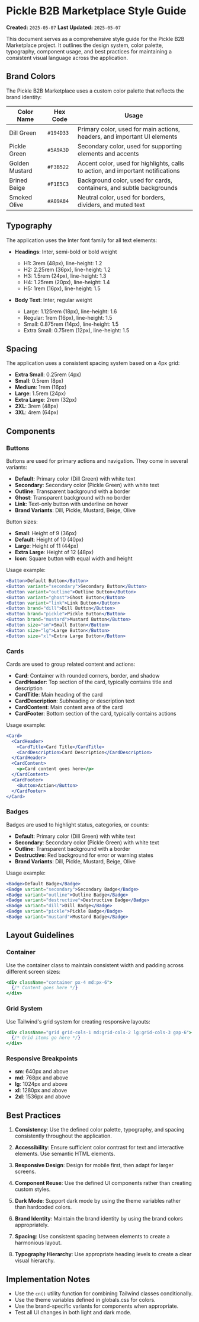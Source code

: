 # Pickle B2B Marketplace Style Guide

**Created:** `2025-05-07`
**Last Updated:** `2025-05-07`

This document serves as a comprehensive style guide for the Pickle B2B Marketplace project. It outlines the design system, color palette, typography, component usage, and best practices for maintaining a consistent visual language across the application.

## Brand Colors

The Pickle B2B Marketplace uses a custom color palette that reflects the brand identity:

| Color Name | Hex Code | Usage |
|------------|----------|-------|
| Dill Green | `#194D33` | Primary color, used for main actions, headers, and important UI elements |
| Pickle Green | `#5A9A3D` | Secondary color, used for supporting elements and accents |
| Golden Mustard | `#F3B522` | Accent color, used for highlights, calls to action, and important notifications |
| Brined Beige | `#F1E5C3` | Background color, used for cards, containers, and subtle backgrounds |
| Smoked Olive | `#A09A84` | Neutral color, used for borders, dividers, and muted text |

## Typography

The application uses the Inter font family for all text elements:

- **Headings**: Inter, semi-bold or bold weight
  - H1: 3rem (48px), line-height: 1.2
  - H2: 2.25rem (36px), line-height: 1.2
  - H3: 1.5rem (24px), line-height: 1.3
  - H4: 1.25rem (20px), line-height: 1.4
  - H5: 1rem (16px), line-height: 1.5

- **Body Text**: Inter, regular weight
  - Large: 1.125rem (18px), line-height: 1.6
  - Regular: 1rem (16px), line-height: 1.5
  - Small: 0.875rem (14px), line-height: 1.5
  - Extra Small: 0.75rem (12px), line-height: 1.5

## Spacing

The application uses a consistent spacing system based on a 4px grid:

- **Extra Small**: 0.25rem (4px)
- **Small**: 0.5rem (8px)
- **Medium**: 1rem (16px)
- **Large**: 1.5rem (24px)
- **Extra Large**: 2rem (32px)
- **2XL**: 3rem (48px)
- **3XL**: 4rem (64px)

## Components

### Buttons

Buttons are used for primary actions and navigation. They come in several variants:

- **Default**: Primary color (Dill Green) with white text
- **Secondary**: Secondary color (Pickle Green) with white text
- **Outline**: Transparent background with a border
- **Ghost**: Transparent background with no border
- **Link**: Text-only button with underline on hover
- **Brand Variants**: Dill, Pickle, Mustard, Beige, Olive

Button sizes:
- **Small**: Height of 9 (36px)
- **Default**: Height of 10 (40px)
- **Large**: Height of 11 (44px)
- **Extra Large**: Height of 12 (48px)
- **Icon**: Square button with equal width and height

Usage example:
```jsx
<Button>Default Button</Button>
<Button variant="secondary">Secondary Button</Button>
<Button variant="outline">Outline Button</Button>
<Button variant="ghost">Ghost Button</Button>
<Button variant="link">Link Button</Button>
<Button brand="dill">Dill Button</Button>
<Button brand="pickle">Pickle Button</Button>
<Button brand="mustard">Mustard Button</Button>
<Button size="sm">Small Button</Button>
<Button size="lg">Large Button</Button>
<Button size="xl">Extra Large Button</Button>
```

### Cards

Cards are used to group related content and actions:

- **Card**: Container with rounded corners, border, and shadow
- **CardHeader**: Top section of the card, typically contains title and description
- **CardTitle**: Main heading of the card
- **CardDescription**: Subheading or description text
- **CardContent**: Main content area of the card
- **CardFooter**: Bottom section of the card, typically contains actions

Usage example:
```jsx
<Card>
  <CardHeader>
    <CardTitle>Card Title</CardTitle>
    <CardDescription>Card Description</CardDescription>
  </CardHeader>
  <CardContent>
    <p>Card content goes here</p>
  </CardContent>
  <CardFooter>
    <Button>Action</Button>
  </CardFooter>
</Card>
```

### Badges

Badges are used to highlight status, categories, or counts:

- **Default**: Primary color (Dill Green) with white text
- **Secondary**: Secondary color (Pickle Green) with white text
- **Outline**: Transparent background with a border
- **Destructive**: Red background for error or warning states
- **Brand Variants**: Dill, Pickle, Mustard, Beige, Olive

Usage example:
```jsx
<Badge>Default Badge</Badge>
<Badge variant="secondary">Secondary Badge</Badge>
<Badge variant="outline">Outline Badge</Badge>
<Badge variant="destructive">Destructive Badge</Badge>
<Badge variant="dill">Dill Badge</Badge>
<Badge variant="pickle">Pickle Badge</Badge>
<Badge variant="mustard">Mustard Badge</Badge>
```

## Layout Guidelines

### Container

Use the container class to maintain consistent width and padding across different screen sizes:

```jsx
<div className="container px-4 md:px-6">
  {/* Content goes here */}
</div>
```

### Grid System

Use Tailwind's grid system for creating responsive layouts:

```jsx
<div className="grid grid-cols-1 md:grid-cols-2 lg:grid-cols-3 gap-6">
  {/* Grid items go here */}
</div>
```

### Responsive Breakpoints

- **sm**: 640px and above
- **md**: 768px and above
- **lg**: 1024px and above
- **xl**: 1280px and above
- **2xl**: 1536px and above

## Best Practices

1. **Consistency**: Use the defined color palette, typography, and spacing consistently throughout the application.

2. **Accessibility**: Ensure sufficient color contrast for text and interactive elements. Use semantic HTML elements.

3. **Responsive Design**: Design for mobile first, then adapt for larger screens.

4. **Component Reuse**: Use the defined UI components rather than creating custom styles.

5. **Dark Mode**: Support dark mode by using the theme variables rather than hardcoded colors.

6. **Brand Identity**: Maintain the brand identity by using the brand colors appropriately.

7. **Spacing**: Use consistent spacing between elements to create a harmonious layout.

8. **Typography Hierarchy**: Use appropriate heading levels to create a clear visual hierarchy.

## Implementation Notes

- Use the `cn()` utility function for combining Tailwind classes conditionally.
- Use the theme variables defined in globals.css for colors.
- Use the brand-specific variants for components when appropriate.
- Test all UI changes in both light and dark mode.
